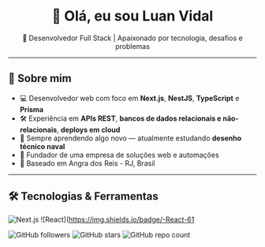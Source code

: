 <h1 align="center">👋 Olá, eu sou Luan Vidal</h1>
<p align="center">🚀 Desenvolvedor Full Stack | Apaixonado por tecnologia, desafios e problemas</p>

---

## 🧠 Sobre mim

- 💻 Desenvolvedor web com foco em **Next.js**, **NestJS**, **TypeScript** e **Prisma**
- 🛠️ Experiência em **APIs REST**, **bancos de dados relacionais e não-relacionais**, **deploys em cloud**
- 🧠 Sempre aprendendo algo novo — atualmente estudando **desenho técnico naval**
- 💼 Fundador de uma empresa de soluções web e automações
- 📍 Baseado em Angra dos Reis - RJ, Brasil

---

## 🛠️ Tecnologias & Ferramentas

![Next.js](https://img.shields.io/badge/-Next.js-black?style=flat-square&logo=next.js)
![React](https://img.shields.io/badge/-React-61

![GitHub followers](https://img.shields.io/github/followers/luanvidal?style=flat-square)
![GitHub stars](https://img.shields.io/github/stars/luanvidal?style=flat-square)
![GitHub repo count](https://img.shields.io/github/repos/luanvidal?style=flat-square)


